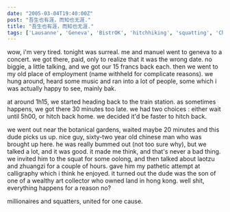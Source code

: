 ```yaml
---
date: "2005-03-04T19:40:00Z"
post: "吾生也有涯，而知也无涯."
title: "吾生也有涯，而知也无涯." 
tags: ['Lausanne', 'Geneva', 'BistrOK', 'hitchhiking', 'squatting', 'Chinese', 'Dao', 'tea']
---
```

wow, i'm very tired. tonight was surreal. me and manuel went to geneva to a concert. we got there, paid, only to realize that it was the wrong date. no biggie, a little talking, and we got our 15 francs back each. then we went to my old place of employment (name withheld for complicate reasons). we hung around, heard some music and ran into a lot of people, some which i was actually happy to see, mainly bak.

at around 1h15, we started heading back to the train station. as sometimes happens, we got there 30 minutes too late. we had two choices : either wait until 5h00, or hitch back home. we decided it'd be faster to hitch back.

we went out near the botanical gardens, waited maybe 20 minutes and this dude picks us up. nice guy, sixty-two year old chinese man who was brought up here. he was really bummed out (not too sure why), but we talked a lot, and it was good. it made me think, and that's never a bad thing. we invited him to the squat for some oolong, and then talked about laotzu and zhuangzi for a couple of hours. gave him my pathetic attempt at calligraphy which i think he enjoyed. it turned out the dude was the son of one of a wealthy art collector who owned land in hong kong. well shit, everything happens for a reason no?

millionaires and squatters, united for one cause.